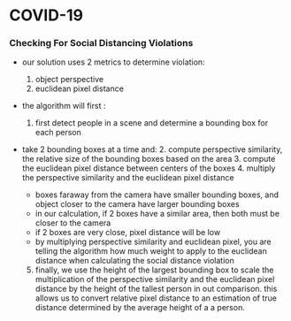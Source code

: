 # COVID-19



### Checking For Social Distancing Violations

- our solution uses 2 metrics to determine violation: 
  1. object perspective
  2. euclidean pixel distance 

- the algorithm will first : 
  1. first detect people in a scene and determine a bounding box for each person 
- take 2 bounding boxes at a time and: 
  2. compute perspective similarity, the relative size of the bounding boxes based on the area
  3. compute the euclidean pixel distance between centers of the boxes
  4. multiply the perspective similarity and the euclidean pixel distance 
   -   boxes faraway from the camera have smaller bounding boxes, and object closer to the camera have larger bounding boxes 
   -   in our calculation, if 2 boxes have a similar area, then both must be closer to the camera
   -   if 2 boxes are very close, pixel distance will be low
   -   by multiplying perspective similarity and euclidean pixel, you are telling the algorithm how much weight to apply to the euclidean distance when calculating the social distance violation 
  5. finally, we use the height of the largest bounding box to scale the multiplication of the perspective similarity and the euclidean pixel distance by the height of the tallest person in out comparison. this allows us to convert relative pixel distance to an estimation of true distance determined by the average height of a a person. 
